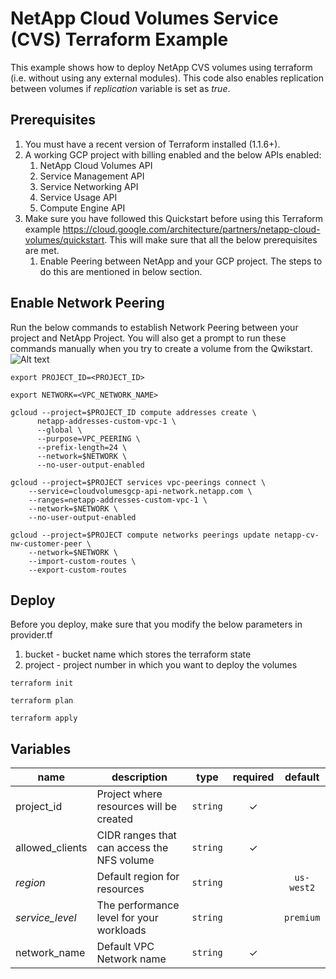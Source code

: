 # NetApp Cloud Volumes Service (CVS) Terraform Example
This example shows how to deploy NetApp CVS volumes using terraform (i.e. without using any external modules).
This code also enables replication between volumes if *replication* variable is set as *true*.

## Prerequisites
1. You must have a recent version of Terraform installed (1.1.6+).
1. A working GCP project with billing enabled and the below APIs enabled:
    1. NetApp Cloud Volumes API
    1. Service Management API
    1. Service Networking API
    1. Service Usage API
    1. Compute Engine API
1. Make sure you have followed this Quickstart before using this Terraform example <https://cloud.google.com/architecture/partners/netapp-cloud-volumes/quickstart>. This will make sure that all the below prerequisites are met.
    1. Enable Peering between NetApp and your GCP project. The steps to do this are mentioned in below section.

## Enable Network Peering
Run the below commands to establish Network Peering between your project and NetApp Project. You will also get a prompt to run these commands manually when you try to create a volume from the Qwikstart.
![Alt text](/Enable-Network-Peering-popup.png?raw=true)
```
export PROJECT_ID=<PROJECT_ID>
```
```
export NETWORK=<VPC_NETWORK_NAME>
```
```
gcloud --project=$PROJECT_ID compute addresses create \
      netapp-addresses-custom-vpc-1 \
      --global \
      --purpose=VPC_PEERING \
      --prefix-length=24 \
      --network=$NETWORK \
      --no-user-output-enabled
```
```
gcloud --project=$PROJECT services vpc-peerings connect \
    --service=cloudvolumesgcp-api-network.netapp.com \
    --ranges=netapp-addresses-custom-vpc-1 \
    --network=$NETWORK \
    --no-user-output-enabled
```
```
gcloud --project=$PROJECT compute networks peerings update netapp-cv-nw-customer-peer \
    --network=$NETWORK \
    --import-custom-routes \
    --export-custom-routes
```

## Deploy
Before you deploy, make sure that you modify the below parameters in  provider.tf
1. bucket - bucket name which stores the terraform state
1. project - project number in which you want to deploy the volumes
```
terraform init
```
```
terraform plan
```
```
terraform apply
```


<!-- BEGIN TFDOC -->
## Variables

| name | description | type | required | default |
|---|---|:---: |:---:|:---:|
| project_id | Project where resources will be created | <code title="">string</code> | ✓ |  |
| allowed_clients | CIDR ranges that can access the NFS volume | <code title="">string</code> | ✓ |  |
| *region* | Default region for resources | <code title="">string</code> |  | <code title="">us-west2</code> |
| *service_level* | The performance level for your workloads | <code title="">string</code> |  | <code title="">premium</code> |
| network_name | Default VPC Network name | <code title="">string</code> | ✓ |  |

<!-- END TFDOC -->